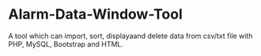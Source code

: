 # Alarm-Data-Window-Tool
A tool which can import, sort, displayaand delete data from csv/txt file with PHP, MySQL, Bootstrap and HTML.
